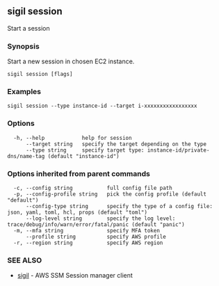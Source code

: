 ## sigil session

Start a session

### Synopsis

Start a new session in chosen EC2 instance.

```
sigil session [flags]
```

### Examples

```
sigil session --type instance-id --target i-xxxxxxxxxxxxxxxxx
```

### Options

```
  -h, --help            help for session
      --target string   specify the target depending on the type
      --type string     specify target type: instance-id/private-dns/name-tag (default "instance-id")
```

### Options inherited from parent commands

```
  -c, --config string           full config file path
  -p, --config-profile string   pick the config profile (default "default")
      --config-type string      specify the type of a config file: json, yaml, toml, hcl, props (default "toml")
      --log-level string        specify the log level: trace/debug/info/warn/error/fatal/panic (default "panic")
  -m, --mfa string              specify MFA token
      --profile string          specify AWS profile
  -r, --region string           specify AWS region
```

### SEE ALSO

* [sigil](sigil.md)	 - AWS SSM Session manager client

